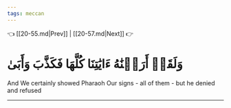 ```yaml
---
tags: meccan
---
```


👈 [[20-55.md|Prev]] | [[20-57.md|Next]] 👉

# وَلَقَدۡ أَرَيۡنَٰهُ ءَايَٰتِنَا كُلَّهَا فَكَذَّبَ وَأَبَىٰ

And We certainly showed Pharaoh Our signs - all of them - but he denied and refused

---

